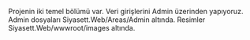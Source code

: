 Projenin iki temel bölümü var. 
Veri girişlerini Admin üzerinden yapıyoruz. 
Admin dosyaları  Siyasett.Web/Areas/Admin altında.
Resimler Siyasett.Web/wwwroot/images altında.
